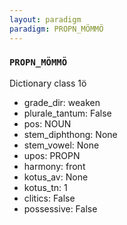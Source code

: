 ```yaml
---
layout: paradigm
paradigm: PROPN_MÖMMÖ
---
```

### ` PROPN_MÖMMÖ `

Dictionary class 1ö
* grade_dir: weaken
* plurale_tantum: False
* pos: NOUN
* stem_diphthong: None
* stem_vowel: None
* upos: PROPN
* harmony: front
* kotus_av: None
* kotus_tn: 1
* clitics: False
* possessive: False
